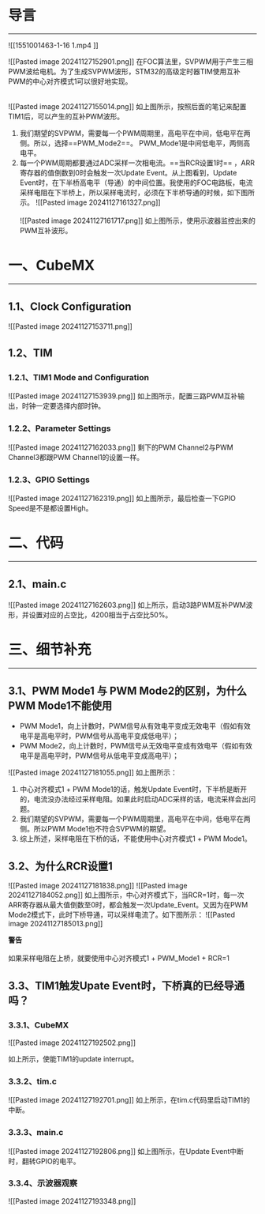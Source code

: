 # 导言
---
![[1551001463-1-16 1.mp4 ]]

![[Pasted image 20241127152901.png]]
在FOC算法里，SVPWM用于产生三相PWM波给电机。为了生成SVPWM波形，STM32的高级定时器TIM使用互补PWM的中心对齐模式1可以很好地实现。
<br><br>

![[Pasted image 20241127155014.png]]
如上图所示，按照后面的笔记来配置TIM1后，可以产生的互补PWM波形。
1. 我们期望的SVPWM，需要每一个PWM周期里，高电平在中间，低电平在两侧。所以，选择==PWM_Mode2==。 PWM_Mode1是中间低电平，两侧高电平。
2. 每一个PWM周期都要通过ADC采样一次相电流。==当RCR设置1时== ，ARR寄存器的值倒数到0时会触发一次Update Event。从上图看到，Update Event时，在下半桥高电平（导通）的中间位置。我使用的FOC电路板，电流采样电阻在下半桥上，所以采样电流时，必须在下半桥导通的时候，如下图所示。
![[Pasted image 20241127161327.png]]
<br><br>
![[Pasted image 20241127161717.png]]
如上图所示，使用示波器监控出来的PWM互补波形。

# 一、CubeMX
---
## 1.1、Clock Configuration
![[Pasted image 20241127153711.png]]

## 1.2、TIM
### 1.2.1、TIM1 Mode and Configuration
![[Pasted image 20241127153939.png]]
如上图所示，配置三路PWM互补输出，时钟一定要选择内部时钟。

### 1.2.2、Parameter Settings
![[Pasted image 20241127162033.png]]
剩下的PWM Channel2与PWM Channel3都跟PWM Channel1的设置一样。

### 1.2.3、GPIO Settings
![[Pasted image 20241127162319.png]]
如上图所示，最后检查一下GPIO Speed是不是都设置High。

# 二、代码
---
## 2.1、main.c
![[Pasted image 20241127162603.png]]
如上所示，启动3路PWM互补PWM波形，并设置对应的占空比，4200相当于占空比50%。

# 三、细节补充
---
## 3.1、PWM Mode1 与 PWM Mode2的区别，为什么PWM Mode1不能使用
- PWM Mode1，向上计数时，PWM信号从有效电平变成无效电平（假如有效电平是高电平时，PWM信号从高电平变成低电平）；
- PWM Mode2，向上计数时，PWM信号从无效电平变成有效电平（假如有效电平是高电平时，PWM信号从低电平变成高电平）；

![[Pasted image 20241127181055.png]]
如上图所示：
1. 中心对齐模式1 + PWM Mode1的话，触发Update Event时，下半桥是断开的，电流没办法经过采样电阻。如果此时启动ADC采样的话，电流采样会出问题。
2. 我们期望的SVPWM，需要每一个PWM周期里，高电平在中间，低电平在两侧。所以PWM Mode1也不符合SVPWM的期望。
3. 综上所述，采样电阻在下桥的话，不能使用中心对齐模式1 + PWM Mode1。

## 3.2、为什么RCR设置1
![[Pasted image 20241127181838.png]]
![[Pasted image 20241127184052.png]]
如上图所示，中心对齐模式下，当RCR=1时，每一次ARR寄存器从最大值倒数至0时，都会触发一次Update_Event。又因为在PWM Mode2模式下，此时下桥导通，可以采样电流了。如下图所示：
![[Pasted image 20241127185013.png]]

<div class="warning">
<strong>警告</strong><br><br>如果采样电阻在上桥，就要使用中心对齐模式1 + PWM_Mode1 + RCR=1
</div>

## 3.3、TIM1触发Upate Event时，下桥真的已经导通吗？
### 3.3.1、CubeMX
![[Pasted image 20241127192502.png]]

如上所示，使能TIM1的update interrupt。
### 3.3.2、tim.c
![[Pasted image 20241127192701.png]]
如上所示，在tim.c代码里启动TIM1的中断。
### 3.3.3、main.c
![[Pasted image 20241127192806.png]]
如上图所示，在Update Event中断时，翻转GPIO的电平。

### 3.3.4、示波器观察
![[Pasted image 20241127193348.png]]




